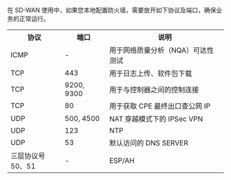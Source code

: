 在 SD-WAN 使用中，如果您本地配置防火墙，需要放开如下协议及端口，确保业务的正常运行。
<table>
<tr>
<th width="25%">协议</th>
<th>端口</th>
<th>说明</th>
</tr>
<tr>
<td>ICMP</td>
<td>-	</td>
<td>用于网络质量分析（NQA）可达性测试</td>
</tr>
<tr>
<td>TCP</td>
<td>443</td>
<td>用于日志上传、软件包下载</td>
</tr>
<tr>
<td>TCP</td>
<td>9200, 9300</td>
<td>用于与控制器之间的控制连接</td>
</tr>
<tr>
<td>TCP</td>
<td>80</td>
<td>用于获取 CPE 最终出口查公网 IP</td>
</tr>
<tr>
<td>UDP</td>
<td>500, 4500</td>
<td>NAT 穿越模式下的 IPSec VPN</td>
</tr>
<tr>
<td>UDP</td>
<td>123</td>
<td>NTP</td>
</tr>
<tr>
<td>UDP</td>
<td>53</td>
<td>默认访问的 DNS SERVER</td>
</tr>
<tr>
<td>三层协议号50、51</td>
<td>-</td>
<td>ESP/AH</td>
</tr>
</table>
